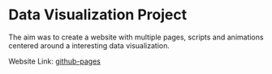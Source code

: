 # Data Visualization Project

The aim was to create a website with multiple pages, scripts and animations centered around a interesting data visualization.

Website Link: [github-pages](https://vasdimako.github.io/datavizsite/)
